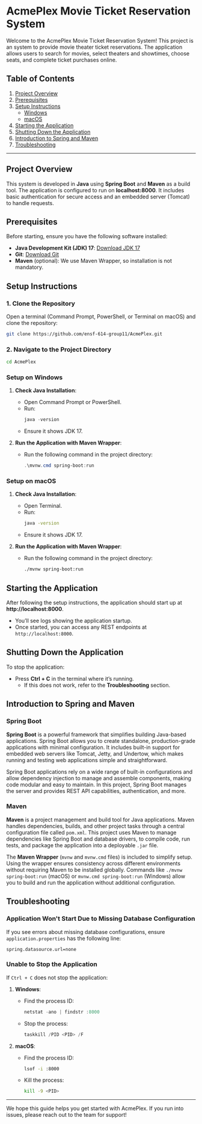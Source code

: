 
# AcmePlex Movie Ticket Reservation System

Welcome to the AcmePlex Movie Ticket Reservation System! This project is an system to provide movie theater ticket reservations. The application allows users to search for movies, select theaters and showtimes, choose seats, and complete ticket purchases online.

## Table of Contents
1. [Project Overview](#project-overview)
2. [Prerequisites](#prerequisites)
3. [Setup Instructions](#setup-instructions)
   - [Windows](#setup-on-windows)
   - [macOS](#setup-on-macos)
4. [Starting the Application](#starting-the-application)
5. [Shutting Down the Application](#shutting-down-the-application)
6. [Introduction to Spring and Maven](#introduction-to-spring-and-maven)
7. [Troubleshooting](#troubleshooting)

---

## Project Overview

This system is developed in **Java** using **Spring Boot** and **Maven** as a build tool. The application is configured to run on **localhost:8000**. It includes basic authentication for secure access and an embedded server (Tomcat) to handle requests.

## Prerequisites

Before starting, ensure you have the following software installed:
- **Java Development Kit (JDK) 17**: [Download JDK 17](https://www.oracle.com/java/technologies/javase/jdk17-archive-downloads.html)
- **Git**: [Download Git](https://git-scm.com/downloads)
- **Maven** (optional): We use Maven Wrapper, so installation is not mandatory.

## Setup Instructions

### 1. Clone the Repository

Open a terminal (Command Prompt, PowerShell, or Terminal on macOS) and clone the repository:

```bash
git clone https://github.com/ensf-614-group11/AcmePlex.git
```

### 2. Navigate to the Project Directory

```bash
cd AcmePlex
```

### Setup on Windows

1. **Check Java Installation**:
   - Open Command Prompt or PowerShell.
   - Run:
     ```powershell
     java -version
     ```
   - Ensure it shows JDK 17.

2. **Run the Application with Maven Wrapper**:
   - Run the following command in the project directory:
     ```powershell
     .\mvnw.cmd spring-boot:run
     ```

### Setup on macOS

1. **Check Java Installation**:
   - Open Terminal.
   - Run:
     ```bash
     java -version
     ```
   - Ensure it shows JDK 17.

2. **Run the Application with Maven Wrapper**:
   - Run the following command in the project directory:
     ```bash
     ./mvnw spring-boot:run
     ```

## Starting the Application

After following the setup instructions, the application should start up at **http://localhost:8000**.

- You’ll see logs showing the application startup.
- Once started, you can access any REST endpoints at `http://localhost:8000`.

## Shutting Down the Application

To stop the application:
- Press **Ctrl + C** in the terminal where it’s running.
  - If this does not work, refer to the **Troubleshooting** section.

## Introduction to Spring and Maven

### Spring Boot
**Spring Boot** is a powerful framework that simplifies building Java-based applications. Spring Boot allows you to create standalone, production-grade applications with minimal configuration. It includes built-in support for embedded web servers like Tomcat, Jetty, and Undertow, which makes running and testing web applications simple and straightforward.

Spring Boot applications rely on a wide range of built-in configurations and allow dependency injection to manage and assemble components, making code modular and easy to maintain. In this project, Spring Boot manages the server and provides REST API capabilities, authentication, and more.

### Maven
**Maven** is a project management and build tool for Java applications. Maven handles dependencies, builds, and other project tasks through a central configuration file called `pom.xml`. This project uses Maven to manage dependencies like Spring Boot and database drivers, to compile code, run tests, and package the application into a deployable `.jar` file.

The **Maven Wrapper** (`mvnw` and `mvnw.cmd` files) is included to simplify setup. Using the wrapper ensures consistency across different environments without requiring Maven to be installed globally. Commands like `./mvnw spring-boot:run` (macOS) or `mvnw.cmd spring-boot:run` (Windows) allow you to build and run the application without additional configuration.

## Troubleshooting

### Application Won't Start Due to Missing Database Configuration
If you see errors about missing database configurations, ensure `application.properties` has the following line:
```properties
spring.datasource.url=none
```

### Unable to Stop the Application
If `Ctrl + C` does not stop the application:
1. **Windows**:
   - Find the process ID:
     ```powershell
     netstat -ano | findstr :8000
     ```
   - Stop the process:
     ```powershell
     taskkill /PID <PID> /F
     ```

2. **macOS**:
   - Find the process ID:
     ```bash
     lsof -i :8000
     ```
   - Kill the process:
     ```bash
     kill -9 <PID>
     ```

---

We hope this guide helps you get started with AcmePlex. If you run into issues, please reach out to the team for support!
